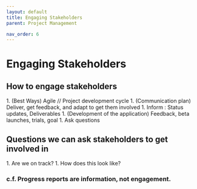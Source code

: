 ```yaml
---
layout: default
title: Engaging Stakeholders
parent: Project Management

nav_order: 6
---
```


# Engaging Stakeholders

## How to engage stakeholders
<div class="code-example" markdown="1">
1. (Best Ways) Agile // Project development cycle 
1. (Communication plan) Deliver, get feedback, and adapt to get them involved
1. Inform : Status updates, Deliverables
1. (Development of the application) Feedback, beta launches, trials, goal
1. Ask questions
</div>

## Questions we can ask stakeholders to get involved in 
<div class="code-example" markdown="1">
1. Are we on track? 
1. How does this look like? 
</div>

### c.f. Progress reports are information, not engagement.
